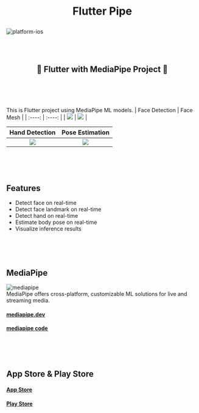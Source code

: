 # <p align="center"> Flutter Pipe </p>

![platform-ios](https://img.shields.io/badge/platform-ios-lightgrey) 
<!-- Add this back to link when Android is added to repo: %20%7C%20android -->

<br>
<br>

## <p align="center"> 🌟 Flutter with MediaPipe Project 🌟 </p>
<br>
<br>
<br>

This is Flutter project using MediaPipe ML models.
| Face Detection | Face Mesh |
| :----: | :----: |
| <img src="assets/images/smile_blue.png"> | <img src="assets/images/smile_yellow.png"> |

| Hand Detection | Pose Estimation |
| :----: | :----: |
| <img src="assets/images/hand_green.png"> | <img src="assets/images/pose_red.png"> |

<br>
<br>
<br>

## Features

- Detect face on real-time
- Detect face landmark on real-time
- Detect hand on real-time
- Estimate body pose on real-time
- Visualize inference results


<br>
<br>
<br>


## MediaPipe

![mediapipe](assets/images/mediapipe.png)
<br>
MediaPipe offers cross-platform, customizable ML solutions for live and streaming media.
#### [mediapipe.dev](https://mediapipe.dev/)
#### [mediapipe code](https://github.com/google/mediapipe)


<br>
<br>
<br>

## App Store & Play Store


#### [App Store](https://apps.apple.com/us/app/flutter-pipe/id1583450010)
#### [Play Store](https://play.google.com/store/apps/details?id=com.jdev.fmediapipe)
